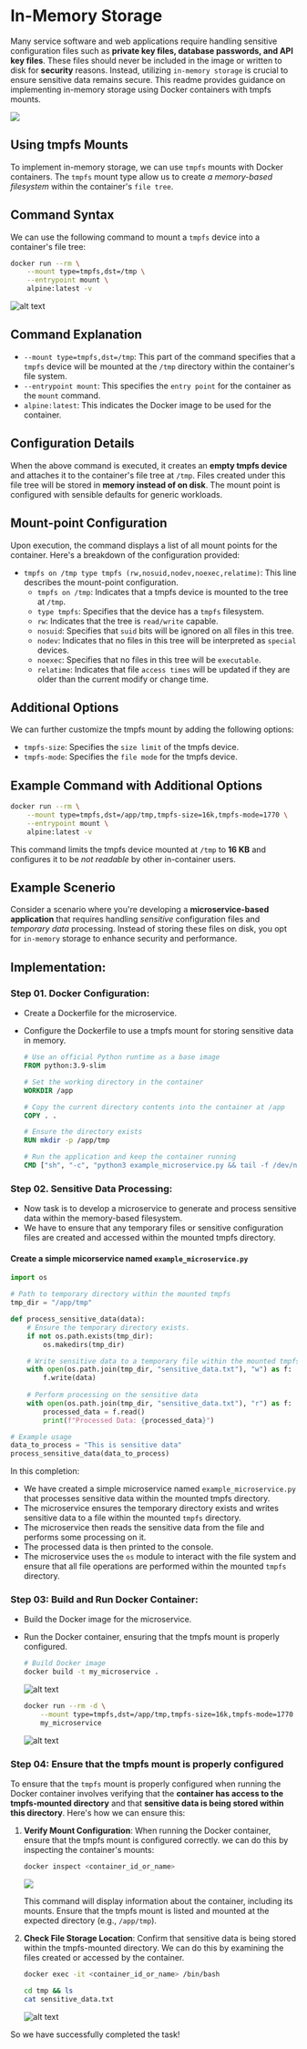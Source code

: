 # In-Memory Storage

Many service software and web applications require handling sensitive configuration files such as **private key files, database passwords, and API key files**. These files should never be included in the image or written to disk for **security** reasons. Instead, utilizing `in-memory storage` is crucial to ensure sensitive data remains secure. This readme provides guidance on implementing in-memory storage using Docker containers with tmpfs mounts.

![](./images/7.png)

## Using tmpfs Mounts
To implement in-memory storage, we can use `tmpfs` mounts with Docker containers. The `tmpfs` mount type allow us to create *a memory-based filesystem* within the container's `file tree`.

## Command Syntax
We can use the following command to mount a `tmpfs` device into a container's file tree:

```bash
docker run --rm \
    --mount type=tmpfs,dst=/tmp \
    --entrypoint mount \
    alpine:latest -v
```
![alt text](./images/image.png)

## Command Explanation
- `--mount type=tmpfs,dst=/tmp`: This part of the command specifies that a `tmpfs` device will be mounted at the `/tmp` directory within the container's file system.
- `--entrypoint mount`: This specifies the `entry point` for the container as the `mount` command.
- `alpine:latest`: This indicates the Docker image to be used for the container.

## Configuration Details

When the above command is executed, it creates an **empty tmpfs device** and attaches it to the container's file tree at `/tmp`. Files created under this file tree will be stored in **memory instead of on disk**. The mount point is configured with sensible defaults for generic workloads. 

## Mount-point Configuration
Upon execution, the command displays a list of all mount points for the container. Here's a breakdown of the configuration provided:

- `tmpfs on /tmp type tmpfs (rw,nosuid,nodev,noexec,relatime)`: This line describes the mount-point configuration.
  - `tmpfs on /tmp`: Indicates that a tmpfs device is mounted to the tree at `/tmp`.
  - `type tmpfs`: Specifies that the device has a `tmpfs` filesystem.
  - `rw`: Indicates that the tree is `read/write` capable.
  - `nosuid`: Specifies that `suid` bits will be ignored on all files in this tree.
  - `nodev`: Indicates that no files in this tree will be interpreted as `special` devices.
  - `noexec`: Specifies that no files in this tree will be `executable`.
  - `relatime`: Indicates that file `access times` will be updated if they are older than the current modify or change time.

## Additional Options
We can further customize the tmpfs mount by adding the following options:

- `tmpfs-size`: Specifies the `size limit` of the tmpfs device.
- `tmpfs-mode`: Specifies the `file mode` for the tmpfs device.

## Example Command with Additional Options

```bash
docker run --rm \
    --mount type=tmpfs,dst=/app/tmp,tmpfs-size=16k,tmpfs-mode=1770 \
    --entrypoint mount \
    alpine:latest -v
```

This command limits the tmpfs device mounted at `/tmp` to **16 KB** and configures it to be *not readable* by other in-container users.

## Example Scenerio

Consider a scenario where you're developing a **microservice-based application** that requires handling *sensitive* configuration files and *temporary data* processing. Instead of storing these files on disk, you opt for `in-memory` storage to enhance security and performance.

## Implementation:

### **Step 01. Docker Configuration**:

- Create a Dockerfile for the microservice.
- Configure the Dockerfile to use a tmpfs mount for storing sensitive data in memory.

    ```Dockerfile
    # Use an official Python runtime as a base image
    FROM python:3.9-slim

    # Set the working directory in the container
    WORKDIR /app

    # Copy the current directory contents into the container at /app
    COPY . .

    # Ensure the directory exists
    RUN mkdir -p /app/tmp

    # Run the application and keep the container running
    CMD ["sh", "-c", "python3 example_microservice.py && tail -f /dev/null"]
    ```

### **Step 02. Sensitive Data Processing**:

- Now task is to develop a microservice to generate and process sensitive data within the memory-based filesystem.
- We have to ensure that any temporary files or sensitive configuration files are created and accessed within the mounted tmpfs directory.


#### Create a simple micorservice named `example_microservice.py`


```python
import os

# Path to temporary directory within the mounted tmpfs
tmp_dir = "/app/tmp"

def process_sensitive_data(data):
    # Ensure the temporary directory exists.
    if not os.path.exists(tmp_dir):
        os.makedirs(tmp_dir)

    # Write sensitive data to a temporary file within the mounted tmpfs
    with open(os.path.join(tmp_dir, "sensitive_data.txt"), "w") as f:
        f.write(data)
    
    # Perform processing on the sensitive data
    with open(os.path.join(tmp_dir, "sensitive_data.txt"), "r") as f:
        processed_data = f.read()
        print(f"Processed Data: {processed_data}")

# Example usage
data_to_process = "This is sensitive data"
process_sensitive_data(data_to_process)
```

In this completion:
- We have created a simple microservice named `example_microservice.py` that processes sensitive data within
the mounted tmpfs directory.
- The microservice ensures the temporary directory exists and writes sensitive data to a file within the mounted `tmpfs` directory.
- The microservice then reads the sensitive data from the file and performs some processing on it.
- The processed data is then printed to the console.
- The microservice uses the `os` module to interact with the file system and ensure that all file operations are performed within the mounted `tmpfs` directory.

### **Step 03: Build and Run Docker Container**:

- Build the Docker image for the microservice.
- Run the Docker container, ensuring that the tmpfs mount is properly configured.

    ```bash
    # Build Docker image
    docker build -t my_microservice .
    ```
    ![alt text](./images/image-2.png)

    ```sh
    docker run --rm -d \
        --mount type=tmpfs,dst=/app/tmp,tmpfs-size=16k,tmpfs-mode=1770 \
        my_microservice
    ```
    ![alt text](./images/image-4.png)

### **Step 04: Ensure that the tmpfs mount is properly configured**

To ensure that the `tmpfs` mount is properly configured when running the Docker container involves verifying that the **container has access to the tmpfs-mounted directory** and that **sensitive data is being stored within this directory**. Here's how we can ensure this:

1. **Verify Mount Configuration**: When running the Docker container, ensure that the tmpfs mount is configured correctly. we can do this by inspecting the container's mounts:

    ```bash
    docker inspect <container_id_or_name>
    ```

    ![](./images/4.png)

    This command will display information about the container, including its mounts. Ensure that the tmpfs mount is listed and mounted at the expected directory (e.g., `/app/tmp`).

2. **Check File Storage Location**: Confirm that sensitive data is being stored within the tmpfs-mounted directory. We can do this by examining the files created or accessed by the container.

    ```bash
    docker exec -it <container_id_or_name> /bin/bash
    ````
    ```sh
    cd tmp && ls
    cat sensitive_data.txt 
    ```
    ![alt text](./images/image-3.png)

So we have successfully completed the task!